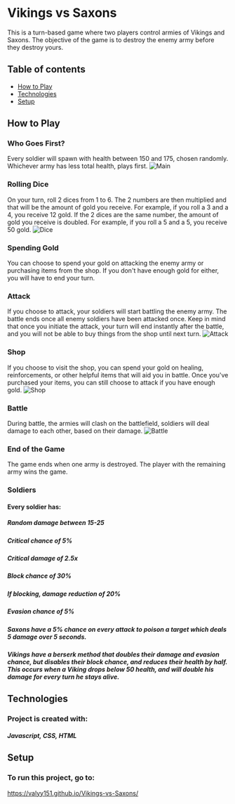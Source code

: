 # Vikings vs Saxons
This is a turn-based game where two players control armies of Vikings and Saxons. The objective of the game is to destroy the enemy army before they destroy yours.

## Table of contents
* [How to Play](#how-to-play)
* [Technologies](#technologies)
* [Setup](#setup)

## How to Play
### Who Goes First?
Every soldier will spawn with health between 150 and 175, chosen randomly. Whichever army has less total health, plays first.
![Main](https://user-images.githubusercontent.com/121823776/224272717-44c5f6b6-ca27-417b-92a7-287b3cf2c2f9.png)

### Rolling Dice
On your turn, roll 2 dices from 1 to 6. The 2 numbers are then multiplied and that will be the amount of gold you receive. For example, if you roll a 3 and a 4, you receive 12 gold. If the 2 dices are the same number, the amount of gold you receive is doubled. For example, if you roll a 5 and a 5, you receive 50 gold.
![Dice](https://user-images.githubusercontent.com/121823776/224273489-2147be55-1dae-43e9-93a1-31043b3725a9.png)

### Spending Gold
You can choose to spend your gold on attacking the enemy army or purchasing items from the shop. If you don't have enough gold for either, you will have to end your turn.

### Attack
If you choose to attack, your soldiers will start battling the enemy army. The battle ends once all enemy soldiers have been attacked once. Keep in mind that once you initiate the attack, your turn will end instantly after the battle, and you will not be able to buy things from the shop until next turn.
![Attack](https://user-images.githubusercontent.com/121823776/224275308-8a8962bb-5f21-4d35-8be3-eaed21c15647.png)

### Shop
If you choose to visit the shop, you can spend your gold on healing, reinforcements, or other helpful items that will aid you in battle. Once you've purchased your items, you can still choose to attack if you have enough gold.
![Shop](https://user-images.githubusercontent.com/121823776/224274273-9274cfb8-4046-4f1e-90b5-868854e871b2.png)

### Battle
During battle, the armies will clash on the battlefield, soldiers will deal damage to each other, based on their damage.
![Battle](https://user-images.githubusercontent.com/121823776/224274678-14ee526f-69bc-4877-af81-f4d2f1467216.png)

### End of the Game
The game ends when one army is destroyed. The player with the remaining army wins the game.

### Soldiers
#### Every soldier has:

##### Random damage between 15-25
##### Critical chance of 5%
##### Critical damage of 2.5x
##### Block chance of 30%
##### If blocking, damage reduction of 20%
##### Evasion chance of 5%

##### Saxons have a 5% chance on every attack to poison a target which deals 5 damage over 5 seconds.

##### Vikings have a berserk method that doubles their damage and evasion chance, but disables their block chance, and reduces their health by half. This occurs when a Viking drops below 50 health, and will double his damage for every turn he stays alive.

## Technologies
### Project is created with:

##### Javascript, CSS, HTML


## Setup
### To run this project, go to:
https://valyy151.github.io/Vikings-vs-Saxons/
